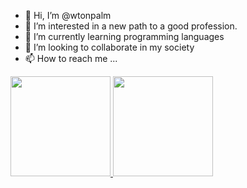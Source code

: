 - 👋 Hi, I’m @wtonpalm
- 👀 I’m interested in a new path to a good profession.
- 🌱 I’m currently learning programming languages
- 💞️ I’m looking to collaborate in my society
- 📫 How to reach me ...

<div>
  <a href="https://github.com/wtonpalm">
  <img height="160em" src="https://github-readme-stats.vercel.app/api?username=wtonpalm&show_icons=true&theme=merko&include_all_commits=true&count_private=true"/>
  <img height="160em" src="https://github-readme-stats.vercel.app/api/top-langs/?username=wtonpalm&layout=compact&langs_count=7&theme=merko"/>
</div>

<!---
wtonpalm/wtonpalm is a ✨ special ✨ repository because its `README.md` (this file) appears on your GitHub profile.
You can click the Preview link to take a look at your changes.
--->
